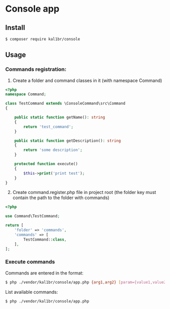 # Console app

## Install
```` bash
$ composer require kal1br/console
````

## Usage

### Commands registration:

1) Create a folder and command classes in it (with namespace Command)
```` php
<?php
namespace Command;

class TestCommand extends \ConsoleCommand\src\Command
{

    public static function getName(): string
    {
        return 'test_command';
    }

    public static function getDescription(): string
    {
        return 'some description';
    }

    protected function execute()
    {
        $this->print('print test');
    }
}
````
2) Create command.register.php file in project root (the folder key must contain the path to the folder with commands)
```` php
<?php

use Command\TestCommand;

return [
    'folder' => 'commands',
    'commands' => [
        TestCommand::class,
    ],
];
````

### Execute commands

Commands are entered in the format:
```` bash
$ php ./vendor/kal1br/console/app.php {arg1,arg2} [param={value1,value2}]
````
List available commands:
```` bash
$ php ./vendor/kal1br/console/app.php
````